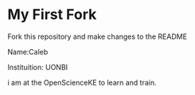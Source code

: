 # My First Fork
Fork this repository and make changes to the README

Name:Caleb

Instituition: UONBI

i am at the OpenScienceKE to learn and train.
